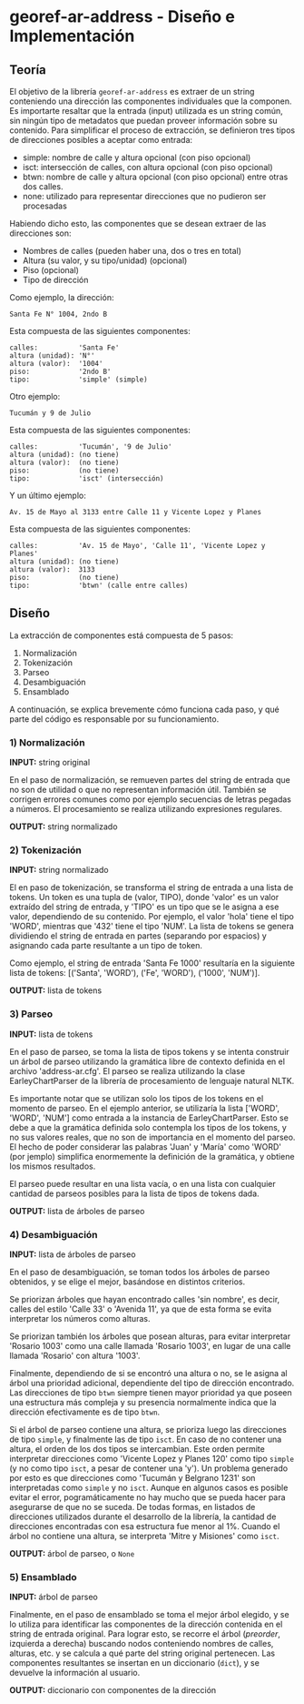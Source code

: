 # georef-ar-address - Diseño e Implementación

## Teoría

El objetivo de la librería `georef-ar-address` es extraer de un string conteniendo una dirección las componentes individuales que la componen. Es importarte resaltar que la entrada (input) utilizada es un string común, sin ningún tipo de metadatos que puedan proveer información sobre su contenido. Para simplificar el proceso de extracción, se definieron tres tipos de direcciones posibles a aceptar como entrada:

- simple: nombre de calle y altura opcional (con piso opcional)
- isct: intersección de calles, con altura opcional (con piso opcional)
- btwn: nombre de calle y altura opcional (con piso opcional) entre otras dos
  calles.
- none: utilizado para representar direcciones que no pudieron ser procesadas

Habiendo dicho esto, las componentes que se desean extraer de las direcciones
son:

- Nombres de calles (pueden haber una, dos o tres en total)
- Altura (su valor, y su tipo/unidad) (opcional)
- Piso (opcional)
- Tipo de dirección

Como ejemplo, la dirección:

    Santa Fe N° 1004, 2ndo B

Esta compuesta de las siguientes componentes:

    calles:          'Santa Fe'
    altura (unidad): 'N°'
    altura (valor):  '1004'
    piso:            '2ndo B'
    tipo:            'simple' (simple)

Otro ejemplo:

    Tucumán y 9 de Julio

Esta compuesta de las siguientes componentes:

    calles:          'Tucumán', '9 de Julio'
    altura (unidad): (no tiene)
    altura (valor):  (no tiene)
    piso:            (no tiene)
    tipo:            'isct' (intersección)

Y un último ejemplo:

    Av. 15 de Mayo al 3133 entre Calle 11 y Vicente Lopez y Planes

Esta compuesta de las siguientes componentes:

    calles:          'Av. 15 de Mayo', 'Calle 11', 'Vicente Lopez y Planes'
    altura (unidad): (no tiene)
    altura (valor):  3133
    piso:            (no tiene)
    tipo:            'btwn' (calle entre calles)

## Diseño

La extracción de componentes está compuesta de 5 pasos:

1) Normalización
2) Tokenización
3) Parseo
4) Desambiguación
5) Ensamblado

A continuación, se explica brevemente cómo funciona cada paso, y qué parte del
código es responsable por su funcionamiento.

### 1) Normalización

**INPUT:** string original

En el paso de normalización, se remueven partes del string de entrada que no son de utilidad o que no representan información útil. También se corrigen errores comunes como por ejemplo secuencias de letras pegadas a números. El procesamiento se realiza utilizando expresiones regulares.

**OUTPUT:** string normalizado

### 2) Tokenización

**INPUT:** string normalizado

El en paso de tokenización, se transforma el string de entrada a una lista de tokens. Un token es una tupla de (valor, TIPO), donde 'valor' es un valor extraído del string de entrada, y 'TIPO' es un tipo que se le asigna a ese valor, dependiendo de su contenido. Por ejemplo, el valor 'hola' tiene el tipo 'WORD', mientras que '432' tiene el tipo 'NUM'. La lista de tokens se genera dividiendo el string de entrada en partes (separando por espacios) y asignando cada parte resultante a un tipo de token.

Como ejemplo, el string de entrada 'Santa Fe 1000' resultaría en la siguiente lista de tokens: [('Santa', 'WORD'), ('Fe', 'WORD'), ('1000', 'NUM')].

**OUTPUT:** lista de tokens

### 3) Parseo

**INPUT:** lista de tokens

En el paso de parseo, se toma la lista de tipos tokens y se intenta construir un árbol de parseo utilizando la gramática libre de contexto definida en el archivo 'address-ar.cfg'. El parseo se realiza utilizando la clase EarleyChartParser de la librería de procesamiento de lenguaje natural NLTK.

Es importante notar que se utilizan solo los tipos de los tokens en el momento de parseo. En el ejemplo anterior, se utilizaría la lista ['WORD', 'WORD', 'NUM'] como entrada a la instancia de EarleyChartParser. Esto se debe a que la gramática definida solo contempla los tipos de los tokens, y no sus valores reales, que no son de importancia en el momento del parseo. El hecho de poder considerar las palabras 'Juan' y 'María' como 'WORD' (por jemplo) simplifica enormemente la definición de la gramática, y obtiene los mismos resultados.

El parseo puede resultar en una lista vacía, o en una lista con cualquier cantidad de parseos posibles para la lista de tipos de tokens dada.

**OUTPUT:** lista de árboles de parseo

### 4) Desambiguación

**INPUT:** lista de árboles de parseo

En el paso de desambiguación, se toman todos los árboles de parseo obtenidos, y se elige el mejor, basándose en distintos criterios.

Se priorizan árboles que hayan encontrado calles 'sin nombre', es decir, calles del estilo 'Calle 33' o 'Avenida 11', ya que de esta forma se evita interpretar los números como alturas.

Se priorizan también los árboles que posean alturas, para evitar interpretar 'Rosario 1003' como una calle llamada 'Rosario 1003', en lugar de una calle llamada 'Rosario' con altura '1003'.

Finalmente, dependiendo de si se encontró una altura o no, se le asigna al árbol una prioridad adicional, dependiente del tipo de dirección encontrado. Las direcciones de tipo `btwn` siempre tienen mayor prioridad ya que poseen una estructura más compleja y su presencia normalmente indica que la dirección efectivamente es de tipo `btwn`.

Si el árbol de parseo contiene una altura, se prioriza luego las direcciones de tipo `simple`, y finalmente las de tipo `isct`. En caso de no contener una altura, el orden de los dos tipos se intercambian. Este orden permite interpretar direcciones como 'Vicente Lopez y Planes 120' como tipo `simple` (y no como tipo `isct`, a pesar de contener una 'y'). Un problema generado por esto es que direcciones como 'Tucumán y Belgrano 1231' son interpretadas como `simple` y no `isct`. Aunque en algunos casos es posible evitar el error, pogramáticamente no hay mucho que se pueda hacer para asegurarse de que no se suceda. De todas formas, en listados de direcciones utilizados durante el desarrollo de la librería, la cantidad de direcciones encontradas con esa estructura fue menor al 1%. Cuando el árbol no contiene una altura, se interpreta 'Mitre y Misiones' como `isct`.

**OUTPUT:** árbol de parseo, o `None`

### 5) Ensamblado

**INPUT:** árbol de parseo

Finalmente, en el paso de ensamblado se toma el mejor árbol elegido, y se lo utiliza para identificar las componentes de la dirección contenida en el string de entrada original. Para lograr esto, se recorre el árbol (*preorder*, izquierda a derecha) buscando nodos conteniendo nombres de calles, alturas, etc. y se calcula a qué parte del string original pertenecen. Las componentes resultantes se insertan en un diccionario (`dict`), y se devuelve la información al usuario.

**OUTPUT:** diccionario con componentes de la dirección
